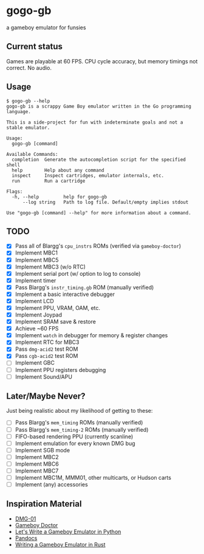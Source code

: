 # gogo-gb
a gameboy emulator for funsies

## Current status

Games are playable at 60 FPS. CPU cycle accuracy, but memory timings not correct. No audio.

## Usage

```
$ gogo-gb --help
gogo-gb is a scrappy Game Boy emulator written in the Go programming language.

This is a side-project for fun with indeterminate goals and not a stable emulator.

Usage:
  gogo-gb [command]

Available Commands:
  completion  Generate the autocompletion script for the specified shell
  help        Help about any command
  inspect     Inspect cartridges, emulator internals, etc.
  run         Run a cartridge

Flags:
  -h, --help         help for gogo-gb
      --log string   Path to log file. Default/empty implies stdout

Use "gogo-gb [command] --help" for more information about a command.
```

## TODO

- [X] Pass all of Blargg's `cpu_instrs` ROMs (verified via `gameboy-doctor`)
- [X] Implement MBC1
- [X] Implement MBC5
- [X] Implement MBC3 (w/o RTC)
- [X] Implement serial port (w/ option to log to console)
- [X] Implement timer
- [X] Pass Blargg's `instr_timing.gb` ROM (manually verified)
- [X] Implement a basic interactive debugger
- [X] Implement LCD
- [X] Implement PPU, VRAM, OAM, etc.
- [X] Implement Joypad
- [X] Implement SRAM save & restore
- [X] Achieve ~60 FPS
- [X] Implement `watch` in debugger for memory & register changes
- [X] Implement RTC for MBC3
- [X] Pass `dmg-acid2` test ROM
- [X] Pass `cgb-acid2` test ROM
- [ ] Implement GBC
- [ ] Implement PPU registers debugging
- [ ] Implement Sound/APU

## Later/Maybe Never?

Just being realistic about my likelihood of getting to these:

- [ ] Pass Blargg's `mem_timing` ROMs (manually verified)
- [ ] Pass Blargg's `mem_timing-2` ROMs (manually verified)
- [ ] FIFO-based rendering PPU (currently scanline)
- [ ] Implement emulation for every known DMG bug
- [ ] Implement SGB mode
- [ ] Implement MBC2
- [ ] Implement MBC6
- [ ] Implement MBC7
- [ ] Implement MBC1M, MMM01, other multicarts, or Hudson carts
- [ ] Implement (any) accessories

## Inspiration Material

* [DMG-01](https://rylev.github.io/DMG-01/public/book/introduction.html)
* [Gameboy Doctor](https://github.com/robert/gameboy-doctor)
* [Let's Write a Gameboy Emulator in Python](https://www.inspiredpython.com/course/game-boy-emulator/let-s-write-a-game-boy-emulator-in-python)
* [Pandocs](https://gbdev.io/pandocs/About.html)
* [Writing a Gameboy Emulator in Rust](https://yushiomote.org/posts/gameboy-emu)
